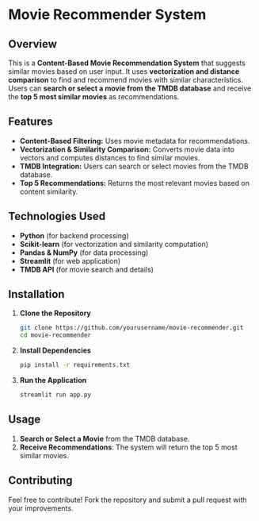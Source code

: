 # Movie Recommender System

## Overview
This is a **Content-Based Movie Recommendation System** that suggests similar movies based on user input. It uses **vectorization and distance comparison** to find and recommend movies with similar characteristics. Users can **search or select a movie from the TMDB database** and receive the **top 5 most similar movies** as recommendations.

## Features
- **Content-Based Filtering:** Uses movie metadata for recommendations.
- **Vectorization & Similarity Comparison:** Converts movie data into vectors and computes distances to find similar movies.
- **TMDB Integration:** Users can search or select movies from the TMDB database.
- **Top 5 Recommendations:** Returns the most relevant movies based on content similarity.

## Technologies Used
- **Python** (for backend processing)
- **Scikit-learn** (for vectorization and similarity computation)
- **Pandas & NumPy** (for data processing)
- **Streamlit** (for web application)
- **TMDB API** (for movie search and details)

## Installation
1. **Clone the Repository**
   ```sh
   git clone https://github.com/yourusername/movie-recommender.git
   cd movie-recommender
   ```
2. **Install Dependencies**
   ```sh
   pip install -r requirements.txt
   ```
3. **Run the Application**
   ```sh
   streamlit run app.py
   ```

## Usage
1. **Search or Select a Movie** from the TMDB database.
2. **Receive Recommendations**: The system will return the top 5 most similar movies.

## Contributing
Feel free to contribute! Fork the repository and submit a pull request with your improvements.